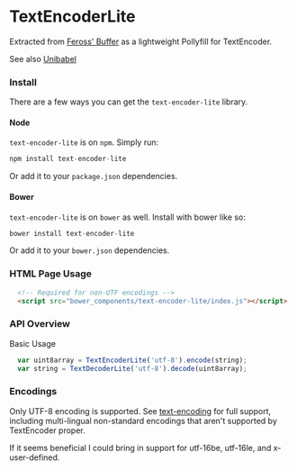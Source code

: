 TextEncoderLite
==============

Extracted from [Feross' Buffer](https://github.com/feross/buffer) as a lightweight Pollyfill
for TextEncoder.

See also [Unibabel](https://github.com/coolaj86/unibabel-js)

### Install ###

There are a few ways you can get the `text-encoder-lite` library.

#### Node ####

`text-encoder-lite` is on `npm`. Simply run:

```js
npm install text-encoder-lite
```

Or add it to your `package.json` dependencies.

#### Bower ####

`text-encoder-lite` is on `bower` as well. Install with bower like so:

```js
bower install text-encoder-lite
```

Or add it to your `bower.json` dependencies.

### HTML Page Usage ###

```html
  <!-- Required for non-UTF encodings -->
  <script src="bower_components/text-encoder-lite/index.js"></script>
```

### API Overview ###

Basic Usage

```js
  var uint8array = TextEncoderLite('utf-8').encode(string);
  var string = TextDecoderLite('utf-8').decode(uint8array);
```

### Encodings ###

Only UTF-8 encoding is supported.
See [text-encoding](https://github.com/inexorabletash/text-encoding) for full support,
including multi-lingual non-standard encodings that aren't supported by TextEncoder proper.

If it seems beneficial I could bring in support for utf-16be, utf-16le, and x-user-defined.
